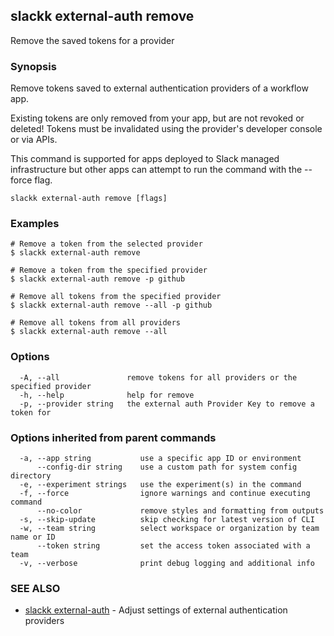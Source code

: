 ## slackk external-auth remove

Remove the saved tokens for a provider

### Synopsis

Remove tokens saved to external authentication providers of a workflow app.

Existing tokens are only removed from your app, but are not revoked or deleted!
Tokens must be invalidated using the provider's developer console or via APIs.

This command is supported for apps deployed to Slack managed infrastructure but
other apps can attempt to run the command with the --force flag.

```
slackk external-auth remove [flags]
```

### Examples

```
# Remove a token from the selected provider
$ slackk external-auth remove

# Remove a token from the specified provider
$ slackk external-auth remove -p github

# Remove all tokens from the specified provider
$ slackk external-auth remove --all -p github

# Remove all tokens from all providers
$ slackk external-auth remove --all
```

### Options

```
  -A, --all               remove tokens for all providers or the specified provider
  -h, --help              help for remove
  -p, --provider string   the external auth Provider Key to remove a token for
```

### Options inherited from parent commands

```
  -a, --app string           use a specific app ID or environment
      --config-dir string    use a custom path for system config directory
  -e, --experiment strings   use the experiment(s) in the command
  -f, --force                ignore warnings and continue executing command
      --no-color             remove styles and formatting from outputs
  -s, --skip-update          skip checking for latest version of CLI
  -w, --team string          select workspace or organization by team name or ID
      --token string         set the access token associated with a team
  -v, --verbose              print debug logging and additional info
```

### SEE ALSO

* [slackk external-auth](slackk_external-auth.md)	 - Adjust settings of external authentication providers

